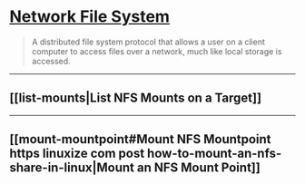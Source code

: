 # [Network File System](https://en.wikipedia.org/wiki/Network_File_System)

> A distributed file system protocol that allows a user on a client computer to access files over a network, much like local storage is accessed.

---

## [[list-mounts|List NFS Mounts on a Target]]

---

## [[mount-mountpoint#Mount NFS Mountpoint https linuxize com post how-to-mount-an-nfs-share-in-linux|Mount an NFS Mount Point]]
